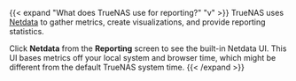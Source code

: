 &NewLine;

{{< expand "What does TrueNAS use for reporting?" "v" >}}
TrueNAS uses [Netdata](https://www.netdata.cloud/) to gather metrics, create visualizations, and provide reporting statistics.

Click **Netdata** from the **Reporting** screen to see the built-in Netdata UI.
This UI bases metrics off your local system and browser time, which might be different from the default TrueNAS system time.
{{< /expand >}}
